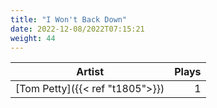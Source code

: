 ```yaml
---
title: "I Won't Back Down"
date: 2022-12-08/2022T07:15:21
weight: 44
---
```




 Artist | Plays 
----- | -----:
[Tom Petty]({{< ref "t1805">}}) | 1
